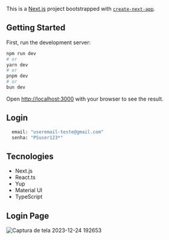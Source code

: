 This is a [Next.js](https://nextjs.org/) project bootstrapped with [`create-next-app`](https://github.com/vercel/next.js/tree/canary/packages/create-next-app).

## Getting Started

First, run the development server:

```bash
npm run dev
# or
yarn dev
# or
pnpm dev
# or
bun dev
```

Open [http://localhost:3000](http://localhost:3000) with your browser to see the result.

## Login

```bash
  email: "useremail-teste@gmail.com"
  senha: "PSuser123*"
```

## Tecnologies

- Next.js
- React.ts
- Yup
- Material UI
- TypeScript

## Login Page
![Captura de tela 2023-12-24 192653](https://github.com/HenriqueCardoso-Dev/LoginPage/assets/63278045/be1416ad-c245-409a-b3a0-ac650595cc89)
